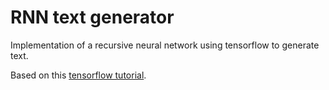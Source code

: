 # RNN text generator

Implementation of a recursive neural network using tensorflow to generate text.

Based on this [tensorflow tutorial](https://www.tensorflow.org/tutorials/sequences/text_generation).

